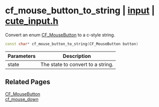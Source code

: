 # cf_mouse_button_to_string | [input](https://github.com/RandyGaul/cute_framework/blob/master/docs/input/README.md) | [cute_input.h](https://github.com/RandyGaul/cute_framework/blob/master/include/cute_input.h)

Convert an enum [CF_MouseButton](https://github.com/RandyGaul/cute_framework/blob/master/docs/input/cf_mousebutton.md) to a c-style string.

```cpp
const char* cf_mouse_button_to_string(CF_MouseButton button)
```

Parameters | Description
--- | ---
state | The state to convert to a string.

## Related Pages

[CF_MouseButton](https://github.com/RandyGaul/cute_framework/blob/master/docs/input/cf_mousebutton.md)  
[cf_mouse_down](https://github.com/RandyGaul/cute_framework/blob/master/docs/input/cf_mouse_down.md)  
